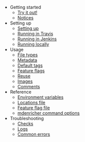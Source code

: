<!--
# Copyright 2022, 2024 IBM Inc. All rights reserved
# SPDX-License-Identifier: Apache2.0
# Last updated: 2024-09-04
-->

- Getting started
  - [Try it out!](try.md)
  - [Notices](notices.md)
- Setting up
  - [Setting up](setup.md)
  - [Running in Travis](travis.md)
  - [Running in Jenkins](jenkins.md)
  - [Running locally](local.md)
- Usage
  - [File types](filetypes.md)
  - [Metadata](metadata.md)
  - [Default tags](tags.md)
  - [Feature flags](feature-flags.md)
  - [Reuse](reuse.md)
  - [Images](images.md)
  - [Comments](comments.md)
- Reference
  - [Environment variables](ref-env-vars.md)
  - [Locations file](ref-locations.md)
  - [Feature flag file](ref-feature-flags.md)
  - [mdenricher command options](ref-start.md)
- Troubleshooting
  - [Checks](linters.md)
  - [Logs](logs.md)
  - [Common errors](errors.md)
